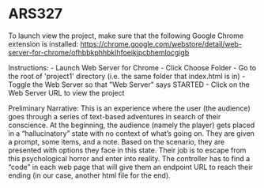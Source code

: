 # ARS327
 
To launch view the project, make sure that the following Google Chrome extension is installed: https://chrome.google.com/webstore/detail/web-server-for-chrome/ofhbbkphhbklhfoeikjpcbhemlocgigb

Instructions:
    - Launch Web Server for Chrome
    - Click Choose Folder
    - Go to the root of 'project1' directory (i.e. the same folder that index.html is in)
    - Toggle the Web Server so that "Web Server" says STARTED
    - Click on the Web Server URL to view the project


Preliminary Narrative:
This is an experience where the user (the audience) goes through a series of text-based adventures in search of their conscience. At the beginning, the audience (namely the player) gets placed in a “hallucinatory” state with no context of what’s going on. They are given a prompt, some items, and a note. Based on the scenario, they are presented with options they face in this state. Their job is to escape from this psychological horror and enter into reality. The controller has to find a “code” in each web page that will give them an endpoint URL to reach their ending (in our case, another html file for the end).